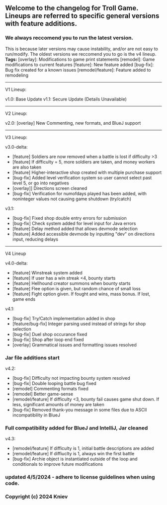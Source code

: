 ## Welcome to the changelog for Troll Game. Lineups are referred to specific general versions with feature additions.
### We always reccomend you to run the latest version. 
This is because later versions may cause instability, and/or are not easy to run/modify. The oldest versions we reccomend you to go is the v4 lineup.
**Tags:**
[overlay]: Modifications to game print statements
[remodel]: Game modifications to current features
[feature]: New feature added
[bug-fix]: Bug fix created for a known issues
[remodel/feature]: Feature added to remodeling

---
V1 Lineup:

v1.0: Base Update
v1.1: Secure Update (Details Unavailable)

---
V2 Lineup:

v2.0: [overlay] New Commenting, new formats, and BlueJ support

---
V3 Lineup:

v3.0-delta: 
- [feature] Soldiers are now removed when a battle is lost if difficulty >3
- [feature] If difficulty = 5, more soldiers are taken, and money workers are also taken
- [feature] Higher-interactive shop created with multiple purchase support
- [bug-fix] Added level verification system so user cannot select past level 5, or go into negatives
- [overlay]] Directions screen cleaned
- [bug-fix] Verification for numofdays played has been added, with noninteger values not causing game shutdown (try/catch)

v3.1:
- [bug-fix] Fixed shop double entry errors for submission
- [bug-fix] Check system added for level input for Java errors
- [feature] Delay method added that allows devmode selection
- [feature] Added accessible devmode by inputting "dev" on directions input, reducing delays

---
V4 Lineup

v4.0-delta:
- [feature] Winstreak system added
- [feature] If user has a win streak <4, bounty starts
- [feature] Hellhound creator summons when bounty starts
- [feature] Flee option is given, but random chance of small loss
- [feature] Fight option given. If fought and wins, mass bonus. If lost, game ends

v4.1:
- [bug-fix] Try/Catch implementation added in shop
- [feature/bug-fix] Integer parsing used instead of strings for shop selection
- [bug-fix] Duel shop occurance fixed
- [bug-fix] Shop after loop end fixed
- [overlay] Grammatical issues and formatting issues resolved
### Jar file additions start
v4.2:
- [bug-fix] Difficulty not impacting bounty system resolved
- [bug-fix] Double looping battle bug fixed
- [remodel] Commenting formats fixed
- [remodel] Better game-sense
- [remodel/feature] If difficulty <3, bounty fail causes game shut down. If less, significant amounts of money are taken
- [bug-fix] Removed thank-you message in some files due to ASCII incompatibility in BlueJ
### Full compatibility added for BlueJ and IntelliJ, Jar cleaned
v4.3:
- [remodel/feature] If difficulty is 1, initial battle descriptions are added
- [remodel/feature] If diffiuclty is 1, always win the first battle
- [bug-fix] Archie object is instantiated outside of the loop and conditionals to improve future modifications


### updated 4/5/2024 - adhere to license guidelines when using code. 
### Copyright (c) 2024 Kniev
